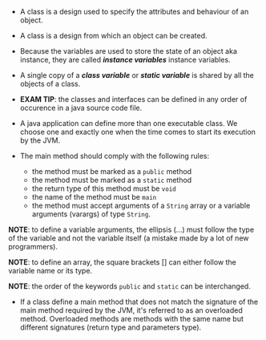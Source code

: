 - A class is a design used to specify the attributes and behaviour of an object.

- A class is a design from which an object can be created.

- Because the variables are used to store the state of an object aka instance, they are called ***instance variables***
instance variables.

- A single copy of a ***class variable*** or ***static variable*** is shared by all the objects of a class.

- **EXAM TIP**: the classes and interfaces can be defined in any order of occurence in a java source code file.

- A java application can define more than one executable class. We choose one and exactly one when the time comes to start its execution by the JVM.

- The main method should comply with the following rules:
	- the method must be marked as a ```public``` method
	- the method must be marked as a ```static``` method
	- the return type of this method must be ```void```
	- the name of the method must be ```main```
	- the method must accept arguments of a ```String``` array or a variable arguments (varargs) of type ```String```.

**NOTE**: to define a variable arguments, the ellipsis (...) must follow the type of the variable and not the variable itself (a mistake made by a lot of new programmers).

**NOTE**: to define an array, the square brackets [] can either follow the variable name or its type.

**NOTE**: the order of the keywords ```public``` and ```static``` can be interchanged.

- If a class define a main method that does not match the signature of the main method required by the JVM, it's referred to as an overloaded method. Overloaded methods are methods with the same name but different signatures (return type and parameters type).